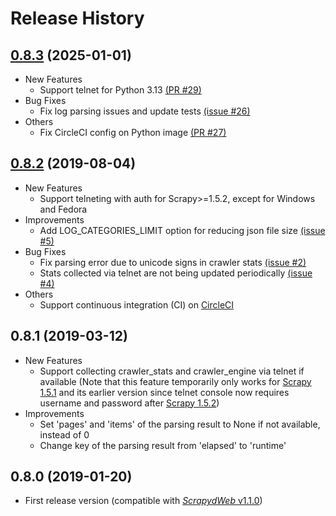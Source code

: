 Release History
===============
[0.8.3](https://github.com/my8100/logparser/issues?q=is%3Aclosed+milestone%3A0.8.3) (2025-01-01)
------------------
- New Features
  - Support telnet for Python 3.13 [(PR #29)](https://github.com/my8100/logparser/issues/29)
- Bug Fixes
  - Fix log parsing issues and update tests [(issue #26)](https://github.com/my8100/logparser/issues/26)
- Others
  - Fix CircleCI config on Python image [(PR #27)](https://github.com/my8100/logparser/issues/27)


[0.8.2](https://github.com/my8100/logparser/issues?q=is%3Aclosed+milestone%3A0.8.2) (2019-08-04)
------------------
- New Features
  - Support telneting with auth for Scrapy>=1.5.2, except for Windows and Fedora
- Improvements
  - Add LOG_CATEGORIES_LIMIT option for reducing json file size [(issue #5)](https://github.com/my8100/logparser/issues/5)
- Bug Fixes
  - Fix parsing error due to unicode signs in crawler stats [(issue #2)](https://github.com/my8100/logparser/issues/2)
  - Stats collected via telnet are not being updated periodically [(issue #4)](https://github.com/my8100/logparser/issues/4)
- Others
  - Support continuous integration (CI) on [CircleCI](https://circleci.com/)


0.8.1 (2019-03-12)
------------------
- New Features
  - Support collecting crawler_stats and crawler_engine via telnet if available
  (Note that this feature temporarily only works for [Scrapy 1.5.1](https://doc.scrapy.org/en/latest/news.html#scrapy-1-5-1-2018-07-12) and its earlier version
  since telnet console now requires username and password after [Scrapy 1.5.2](https://doc.scrapy.org/en/latest/news.html#release-1-5-2))
- Improvements
  - Set 'pages' and 'items' of the parsing result to None if not available, instead of 0
  - Change key of the parsing result from 'elapsed' to 'runtime'


0.8.0 (2019-01-20)
------------------
- First release version (compatible with [*ScrapydWeb* v1.1.0](https://github.com/my8100/scrapydweb))
